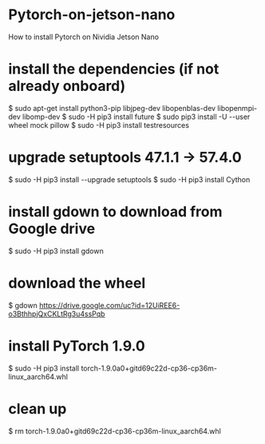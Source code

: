# Pytorch-on-jetson-nano
How to install Pytorch on Nividia Jetson Nano
# install the dependencies (if not already onboard)
$ sudo apt-get install python3-pip libjpeg-dev libopenblas-dev libopenmpi-dev libomp-dev
$ sudo -H pip3 install future
$ sudo pip3 install -U --user wheel mock pillow
$ sudo -H pip3 install testresources
# upgrade setuptools 47.1.1 -> 57.4.0
$ sudo -H pip3 install --upgrade setuptools
$ sudo -H pip3 install Cython
# install gdown to download from Google drive
$ sudo -H pip3 install gdown
# download the wheel
$ gdown https://drive.google.com/uc?id=12UiREE6-o3BthhpjQxCKLtRg3u4ssPqb
# install PyTorch 1.9.0
$ sudo -H pip3 install torch-1.9.0a0+gitd69c22d-cp36-cp36m-linux_aarch64.whl
# clean up
$ rm torch-1.9.0a0+gitd69c22d-cp36-cp36m-linux_aarch64.whl
